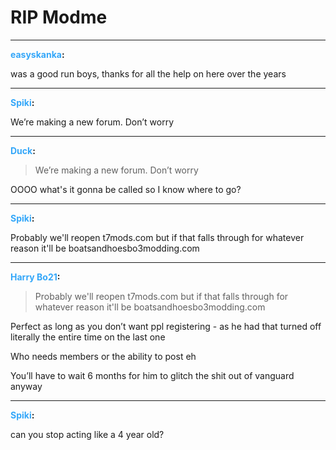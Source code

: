 # RIP Modme


---
<strong><span style="color:#34a7f9;">easyskanka</span>:</strong>

was a good run boys, thanks for all the help on here over the years

---
<strong><span style="color:#34a7f9;">Spiki</span>:</strong>

We’re making a new forum. Don’t worry

---
<strong><span style="color:#34a7f9;">Duck</span>:</strong>

<blockquote>We’re making a new forum. Don’t worry
</blockquote>
OOOO what&#39;s it gonna be called so I know where to go?

---
<strong><span style="color:#34a7f9;">Spiki</span>:</strong>

Probably we&#39;ll reopen t7mods.com but if that falls through for whatever reason it&#39;ll be boatsandhoesbo3modding.com

---
<strong><span style="color:#34a7f9;">Harry Bo21</span>:</strong>

<blockquote>Probably we&#39;ll reopen t7mods.com but if that falls through for whatever reason it&#39;ll be boatsandhoesbo3modding.com
</blockquote>
Perfect as long as you don’t want ppl registering - as he had that turned off literally the entire time on the last one

Who needs members or the ability to post eh

You’ll have to wait 6 months for him to glitch the shit out of vanguard anyway

---
<strong><span style="color:#34a7f9;">Spiki</span>:</strong>

can you stop acting like a 4 year old?
